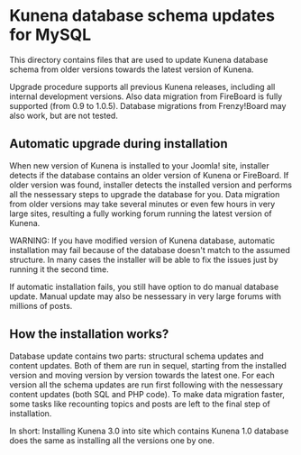 # Kunena database schema updates for MySQL

This directory contains files that are used to update Kunena database schema from older versions towards the latest version of Kunena.

Upgrade procedure supports all previous Kunena releases, including all internal development versions. Also data migration from FireBoard is fully supported (from 0.9 to 1.0.5). Database migrations from Frenzy!Board may also work, but are not tested.

## Automatic upgrade during installation

When new version of Kunena is installed to your Joomla! site, installer detects if the database contains an older version of Kunena or FireBoard. If older version was found, installer detects the installed version and performs all the nessessary steps to upgrade the database for you.
Data migration from older versions may take several minutes or even few hours in very large sites, resulting a fully working forum running the latest version of Kunena.

WARNING: If you have modified version of Kunena database, automatic installation may fail because of the database doesn't match to the assumed structure. In many cases the installer will be able to fix the issues just by running it the second time.

If automatic installation fails, you still have option to do manual database update. Manual update may also be nessessary in very large forums with millions of posts.

## How the installation works?

Database update contains two parts: structural schema updates and content updates. Both of them are run in sequel, starting from the installed version and moving version by version towards the latest one. 
For each version all the schema updates are run first following with the nessessary content updates (both SQL and PHP code). To make data migration faster, some tasks like recounting topics and posts are left to the final step of installation.

In short: Installing Kunena 3.0 into site which contains Kunena 1.0 database does the same as installing all the versions one by one.

